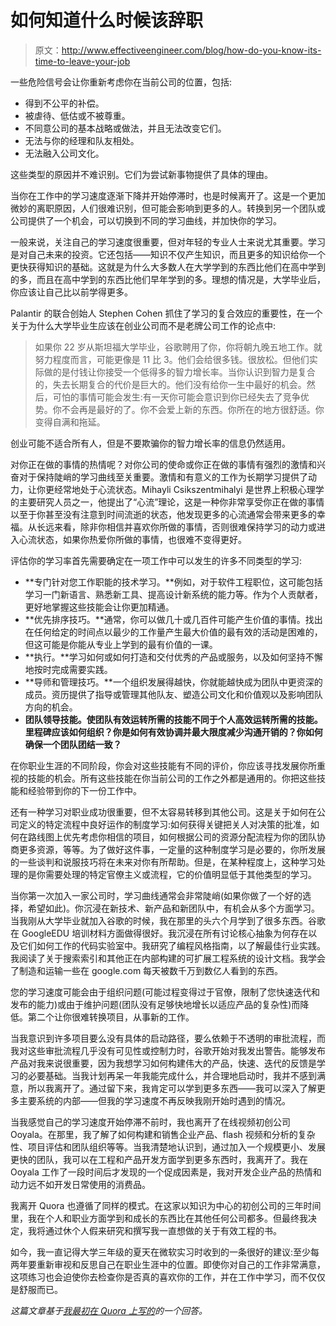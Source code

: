 # 如何知道什么时候该辞职

> 原文：<http://www.effectiveengineer.com/blog/how-do-you-know-its-time-to-leave-your-job>

一些危险信号会让你重新考虑你在当前公司的位置，包括:

*   得到不公平的补偿。
*   被虐待、低估或不被尊重。
*   不同意公司的基本战略或做法，并且无法改变它们。
*   无法与你的经理和队友相处。
*   无法融入公司文化。

这些类型的原因并不难识别。它们为尝试新事物提供了具体的理由。

当你在工作中的学习速度逐渐下降并开始停滞时，也是时候离开了。这是一个更加微妙的离职原因，人们很难识别，但可能会影响到更多的人。转换到另一个团队或公司提供了一个机会，可以切换到不同的学习曲线，并加快你的学习。

一般来说，关注自己的学习速度很重要，但对年轻的专业人士来说尤其重要。学习是对自己未来的投资。它还包括——知识不仅产生知识，而且更多的知识给你一个更快获得知识的基础。这就是为什么大多数人在大学学到的东西比他们在高中学到的多，而且在高中学到的东西比他们早年学到的多。理想的情况是，大学毕业后，你应该让自己比以前学得更多。

Palantir 的联合创始人 Stephen Cohen 抓住了学习的复合效应的重要性，在一个关于为什么大学毕业生应该在创业公司而不是老牌公司工作的论点中:

> 如果你 22 岁从斯坦福大学毕业，谷歌聘用了你，你将朝九晚五地工作。就努力程度而言，可能更像是 11 比 3。他们会给很多钱。很放松。但他们实际做的是付钱让你接受一个低得多的智力增长率。当你认识到智力是复合的，失去长期复合的代价是巨大的。他们没有给你一生中最好的机会。然后，可怕的事情可能会发生:有一天你可能会意识到你已经失去了竞争优势。你不会再是最好的了。你不会爱上新的东西。你所在的地方很舒适。你变得自满和拖延。

创业可能不适合所有人，但是不要欺骗你的智力增长率的信息仍然适用。

对你正在做的事情的热情呢？对你公司的使命或你正在做的事情有强烈的激情和兴奋对于保持陡峭的学习曲线至关重要。激情和有意义的工作为长期学习提供了动力，让你更经常地处于心流状态。Mihayli Csikszentmihalyi 是世界上积极心理学的主要研究人员之一，他提出了“心流”理论，这是一种你非常享受你正在做的事情以至于你甚至没有注意到时间流逝的状态，他发现更多的心流通常会带来更多的幸福。从长远来看，除非你相信并喜欢你所做的事情，否则很难保持学习的动力或进入心流状态，如果你热爱你所做的事情，也很难不变得更好。

评估你的学习率首先需要确定在一项工作中可以发生的许多不同类型的学习:

*   **专门针对您工作职能的技术学习。**例如，对于软件工程职位，这可能包括学习一门新语言、熟悉新工具、提高设计新系统的能力等。作为个人贡献者，更好地掌握这些技能会让你更加精通。
*   **优先排序技巧。**通常，你可以做几十或几百件可能产生价值的事情。找出在任何给定的时间点以最少的工作量产生最大价值的最有效的活动是困难的，但这可能是你能从专业上学到的最有价值的一课。
*   **执行。**学习如何或如何打造和交付优秀的产品或服务，以及如何坚持不懈地按时完成需要实践。
*   **导师和管理技巧。**一个组织发展得越快，你就能越快成为团队中更资深的成员。资历提供了指导或管理其他队友、塑造公司文化和价值观以及影响团队方向的机会。
*   **团队领导技能。使团队有效运转所需的技能不同于个人高效运转所需的技能。里程碑应该如何组织？你是如何有效协调并最大限度减少沟通开销的？你如何确保一个团队团结一致？**

在你职业生涯的不同阶段，你会对这些技能有不同的评价，你应该寻找发展你所重视的技能的机会。所有这些技能在你当前公司的工作之外都是通用的。你把这些技能和经验带到你的下一份工作中。

还有一种学习对职业成功很重要，但不太容易转移到其他公司。这是关于如何在公司定义的特定流程中良好运作的制度学习:如何获得关键把关人对决策的批准，如何在路线图上优先考虑你相信的项目，如何根据公司的资源分配流程为你的团队协商更多资源，等等。为了做好这件事，一定量的这种制度学习是必要的，你所发展的一些谈判和说服技巧将在未来对你有所帮助。但是，在某种程度上，这种学习处理的是你需要处理的特定官僚主义或流程，它的价值明显低于其他类型的学习。

当你第一次加入一家公司时，学习曲线通常会非常陡峭(如果你做了一个好的选择，希望如此)。你沉浸在新技术、新产品和新团队中，有机会从多个方面学习。当我刚从大学毕业就加入谷歌的时候，我在那里的头六个月学到了很多东西。谷歌在 GoogleEDU 培训材料方面做得很好。我沉浸在所有讨论核心抽象为何存在以及它们如何工作的代码实验室中。我研究了编程风格指南，以了解最佳行业实践。我阅读了关于搜索索引和其他正在内部构建的可扩展工程系统的设计文档。我学会了制造和运输一些在 google.com 每天被数千万到数亿人看到的东西。

您的学习速度可能会由于组织问题(可能过程变得过于官僚，限制了您快速迭代和发布的能力)或由于维护问题(团队没有足够快地增长以适应产品的复杂性)而降低。第二个让你很难转换项目，从事新的工作。

当我意识到许多项目要么没有具体的启动路径，要么依赖于不透明的审批流程，而我对这些审批流程几乎没有可见性或控制力时，谷歌开始对我发出警告。能够发布产品对我来说很重要，因为我想学习如何构建伟大的产品，快速、迭代的反馈是学习的必要基础。当我计划再呆一年我能完成什么，并合理地启动时，我并不感到满意，所以我离开了。通过留下来，我肯定可以学到更多东西——我可以深入了解更多主要系统的内部——但我的学习速度不再反映我刚开始时遇到的情况。

当我感觉自己的学习速度开始停滞不前时，我也离开了在线视频初创公司 Ooyala。在那里，我了解了如何构建和销售企业产品、flash 视频和分析的复杂性、项目评估和团队组织等等。当我清楚地认识到，通过加入一个规模更小、发展更快的团队，我可以在工程和产品开发方面学到更多东西时，我离开了。我在 Ooyala 工作了一段时间后才发现的一个促成因素是，我对开发企业产品的热情和动力远不如开发日常使用的消费品。

我离开 Quora 也遵循了同样的模式。在这家以知识为中心的初创公司的三年时间里，我在个人和职业方面学到和成长的东西比在其他任何公司都多。但最终我决定，我将通过休个人假来研究和撰写我一直想做的关于有效工程的书。

如今，我一直记得大学三年级的夏天在微软实习时收到的一条很好的建议:至少每两年要重新审视和反思自己在职业生涯中的位置。即使你对自己的工作非常满意，这项练习也会迫使你去检查你是否真的喜欢你的工作，并在工作中学习，而不仅仅是舒服而已。

*这篇文章基于[我最初在 Quora 上写的](https://www.quora.com/How-do-you-know-when-its-time-to-leave-your-current-company-and-move-on/answer/Edmond-Lau?share=1)的一个回答。*